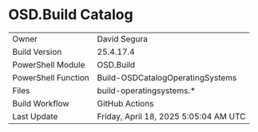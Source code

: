 ﻿# OSD.Build Catalog

| | |
|-|-|
| Owner | David Segura |
| Build Version | 25.4.17.4 |
| PowerShell Module | OSD.Build |
| PowerShell Function | Build-OSDCatalogOperatingSystems |
| Files | build-operatingsystems.* |
| Build Workflow | GitHub Actions |
| Last Update | Friday, April 18, 2025 5:05:04 AM UTC |
